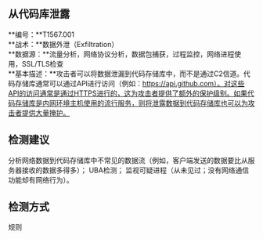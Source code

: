 ## 从代码库泄露  
**编号：**T1567.001  
**战术：**数据外泄（Exfiltration）  
**数据源：**流量分析，网络协议分析，数据包捕获，过程监控，网络进程使用，SSL/TLS检查  
**基本描述：**攻击者可以将数据泄漏到代码存储库中，而不是通过C2信道。代码存储库通常可以通过API进行访问（例如：https://api.github.com）。对这些API的访问通常是通过HTTPS进行的，这为攻击者提供了额外的保护级别。如果代码存储库是内网环境主机使用的流行服务，则将泄露数据到代码存储库也可以为攻击者提供大量掩护。  
## 检测建议  
分析网络数据到代码存储库中不常见的数据流（例如，客户端发送的数据要比从服务器接收的数据多得多）；
UBA检测；
监视可疑进程（从未见过；没有网络通信功能却有网络行为）。  
## 检测方式  
规则
